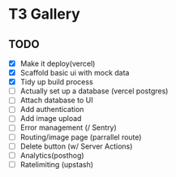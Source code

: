 # T3 Gallery

## TODO

- [x] Make it deploy(vercel)
- [x] Scaffold basic ui with mock data
- [x] Tidy up build process
- [ ] Actually set up a database (vercel postgres)
- [ ] Attach database to UI
- [ ] Add authentication
- [ ] Add image upload
- [ ] Error management (/ Sentry)
- [ ] Routing/image page (parrallel route)
- [ ] Delete button (w/ Server Actions)
- [ ] Analytics(posthog)
- [ ] Ratelimiting (upstash)
